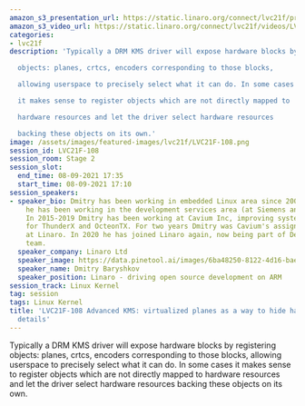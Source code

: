 ```yaml
---
amazon_s3_presentation_url: https://static.linaro.org/connect/lvc21f/presentations/LVC21F-108.pdf
amazon_s3_video_url: https://static.linaro.org/connect/lvc21f/videos/LVC21F-108.mp4
categories:
- lvc21f
description: 'Typically a DRM KMS driver will expose hardware blocks by registering

  objects: planes, crtcs, encoders corresponding to those blocks,

  allowing userspace to precisely select what it can do. In some cases

  it makes sense to register objects which are not directly mapped to

  hardware resources and let the driver select hardware resources

  backing these objects on its own.'
image: /assets/images/featured-images/lvc21f/LVC21F-108.png
session_id: LVC21F-108
session_room: Stage 2
session_slot:
  end_time: 08-09-2021 17:35
  start_time: 08-09-2021 17:10
session_speakers:
- speaker_bio: Dmitry has been working in embedded Linux area since 2006. Since 2007
    he has been working in the development services area (at Siemens and Mentor Graphics).
    In 2015-2019 Dmitry has been working at Cavium Inc, improving system software
    for ThunderX and OcteonTX. For two years Dmitry was Cavium's assigned engineer
    at Linaro. In 2020 he has joined Linaro again, now being part of Developer services
    team.
  speaker_company: Linaro Ltd
  speaker_image: https://data.pinetool.ai/images/6ba48250-8122-4d16-bae9-845a415b381a.jpeg
  speaker_name: Dmitry Baryshkov
  speaker_position: Linaro - driving open source development on ARM
session_track: Linux Kernel
tag: session
tags: Linux Kernel
title: 'LVC21F-108 Advanced KMS: virtualized planes as a way to hide hardware implementation
  details'
---
```


Typically a DRM KMS driver will expose hardware blocks by registering
objects: planes, crtcs, encoders corresponding to those blocks,
allowing userspace to precisely select what it can do. In some cases
it makes sense to register objects which are not directly mapped to
hardware resources and let the driver select hardware resources
backing these objects on its own.